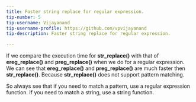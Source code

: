 ```yaml
---
title: Faster string replace for regular expression.
tip-number: 5
tip-username: Vijayanand
tip-username-profile: https://github.com/vpvijayanand
tip-description: Faster string replace for regular expression.

---
```


If we compare the execution time for **str_replace()** with that of **ereg_replace()** and **preg_replace()** when we do for a regular expression. We can see that **ereg_replace()** and **preg_replace()** are much faster then **str_replace()**. Because **str_replace()** does not support pattern matching. 

So always see that if you need to match a pattern, use a regular expression function. If you need to match a string, use a string function.
